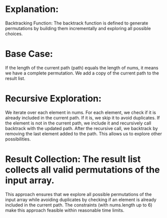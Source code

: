 # Explanation:
Backtracking Function: The backtrack function is defined to generate permutations by building them incrementally and exploring all possible choices.

# Base Case:
If the length of the current path (path) equals the length of nums, it means we have a complete permutation. We add a copy of the current path to the result list.

# Recursive Exploration:
We iterate over each element in nums.
For each element, we check if it is already included in the current path. If it is, we skip it to avoid duplicates.
If the element is not in the current path, we include it and recursively call backtrack with the updated path.
After the recursive call, we backtrack by removing the last element added to the path. This allows us to explore other possibilities.

# Result Collection: The result list collects all valid permutations of the input array.
This approach ensures that we explore all possible permutations of the input array while avoiding duplicates by checking if an element is already included in the current path. The constraints (with nums.length up to 6) make this approach feasible within reasonable time limits.